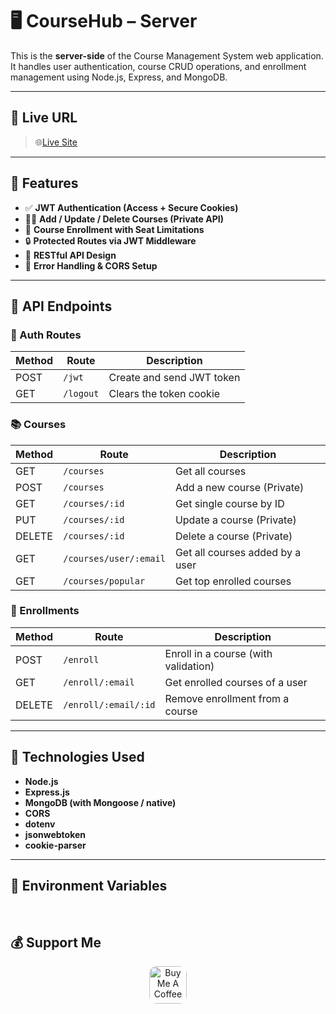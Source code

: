 # 🖥️ CourseHub – Server

This is the **server-side** of the Course Management System web application. It handles user authentication, course CRUD operations, and enrollment management using Node.js, Express, and MongoDB.

---


## 🔗 Live URL

> 🌐[Live Site](https://coursehub-7fd47.web.app/)

---

## 🚀 Features

- ✅ **JWT Authentication (Access + Secure Cookies)**
- 🧑‍🏫 **Add / Update / Delete Courses (Private API)**
- 🎫 **Course Enrollment with Seat Limitations**
- 🔒 **Protected Routes via JWT Middleware**
- 📃 **RESTful API Design**
- 🧹 **Error Handling & CORS Setup**

---

## 📁 API Endpoints

### 🔐 Auth Routes

| Method | Route              | Description                  |
|--------|-------------------|------------------------------|
| POST   | `/jwt`             | Create and send JWT token    |
| GET    | `/logout`          | Clears the token cookie      |

### 📚 Courses

| Method | Route                | Description                          |
|--------|---------------------|--------------------------------------|
| GET    | `/courses`           | Get all courses                      |
| POST   | `/courses`           | Add a new course (Private)           |
| GET    | `/courses/:id`       | Get single course by ID              |
| PUT    | `/courses/:id`       | Update a course (Private)            |
| DELETE | `/courses/:id`       | Delete a course (Private)            |
| GET    | `/courses/user/:email` | Get all courses added by a user     |
| GET    | `/courses/popular`   | Get top enrolled courses             |

### 🧾 Enrollments

| Method | Route                 | Description                          |
|--------|----------------------|--------------------------------------|
| POST   | `/enroll`             | Enroll in a course (with validation) |
| GET    | `/enroll/:email`      | Get enrolled courses of a user       |
| DELETE | `/enroll/:email/:id`  | Remove enrollment from a course      |

---

## 🔧 Technologies Used

- **Node.js**
- **Express.js**
- **MongoDB (with Mongoose / native)**
- **CORS**
- **dotenv**
- **jsonwebtoken**
- **cookie-parser**

---

## 🔐 Environment Variables

<br/>

## 💰 Support Me

<p align="center"> <a href="https://www.buymeacoffee.com/yousufali156" target="_blank"> <img src="https://cdn.buymeacoffee.com/buttons/v2/default-yellow.png" alt="Buy Me A Coffee" height="60" style="border-radius:12px" /> </a> </p>

